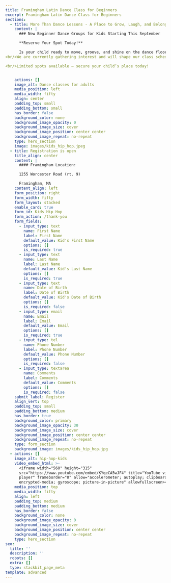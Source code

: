 ```yaml
---
title: Framingham Latin Dance Class for Beginners
excerpt: Framingham Latin Dance Class for Beginners
sections:
  - title: More Than Dance Lessons - A Place to Grow, Laugh, and Belong
    content: |
      ### New Beginner Dance Groups for Kids Starting This September

      **Reserve Your Spot Today!**

      Is your child ready to move, groove, and shine on the dance floor? <br/> At Ilta Dance Studio, we are opening new Beginner Group Classes for Kids this September – and now is the perfect time to reserve your spot! 
<br/>We are currently gathering interest and will shape our class schedule based on the ages and availability of our new dancers. Simply let us know your preferred day of the week, and we will reach out with options once the groups are formed.

<br/>Limited spots available – secure your child’s place today!


    actions: []
    image_alt: Dance classes for adults
    media_position: left
    media_width: fifty
    align: center
    padding_top: small
    padding_bottom: small
    has_border: false
    background_color: none
    background_image_opacity: 0
    background_image_size: cover
    background_image_position: center center
    background_image_repeat: no-repeat
    type: hero_section
    image: images/kids_hip_hop.jpeg
  - title: Registration is open
    title_align: center
    content: |
      #### Framingham Location:

      1255 Worcester Road (rt. 9)

      Framingham, MA
    content_align: left
    form_position: right
    form_width: fifty
    form_layout: stacked
    enable_card: true
    form_id: Kids Hip Hop
    form_action: /thank-you
    form_fields:
      - input_type: text
        name: First Name
        label: First Name
        default_value: Kid's First Name
        options: []
        is_required: true
      - input_type: text
        name: Last Name
        label: Last Name
        default_value: Kid's Last Name
        options: []
        is_required: true
      - input_type: text
        name: Date of Birth
        label: Date of Birth
        default_value: Kid's Date of Birth
        options: []
        is_required: false
      - input_type: email
        name: Email
        label: Email
        default_value: Email
        options: []
        is_required: true
      - input_type: tel
        name: Phone Number
        label: Phone Number
        default_value: Phone Number
        options: []
        is_required: false
      - input_type: textarea
        name: Comments
        label: Comments
        default_value: Comments
        options: []
        is_required: false
    submit_label: Register
    align_vert: top
    padding_top: small
    padding_bottom: medium
    has_border: true
    background_color: primary
    background_image_opacity: 30
    background_image_size: cover
    background_image_position: center center
    background_image_repeat: no-repeat
    type: form_section
    background_image: images/kids_hip_hop.jpg
  - actions: []
    image_alt: hip-hop-kids
    video_embed_html: >-
      <iframe width="560" height="315"
      src="https://www.youtube.com/embed/KYqeCA5wJF4" title="YouTube video
      player" frameborder="0" allow="accelerometer; autoplay; clipboard-write;
      encrypted-media; gyroscope; picture-in-picture" allowfullscreen></iframe>
    media_position: top
    media_width: fifty
    align: left
    padding_top: medium
    padding_bottom: medium
    has_border: false
    background_color: none
    background_image_opacity: 0
    background_image_size: cover
    background_image_position: center center
    background_image_repeat: no-repeat
    type: hero_section
seo:
  title: ''
  description: ''
  robots: []
  extra: []
  type: stackbit_page_meta
template: advanced
---
```

